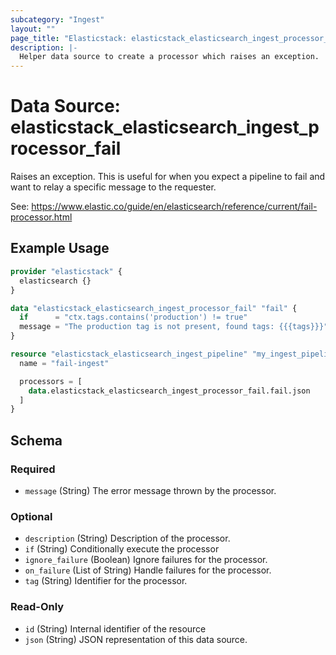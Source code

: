 ```yaml
---
subcategory: "Ingest"
layout: ""
page_title: "Elasticstack: elasticstack_elasticsearch_ingest_processor_fail Data Source"
description: |-
  Helper data source to create a processor which raises an exception.
---
```


# Data Source: elasticstack_elasticsearch_ingest_processor_fail

Raises an exception. This is useful for when you expect a pipeline to fail and want to relay a specific message to the requester.

See: https://www.elastic.co/guide/en/elasticsearch/reference/current/fail-processor.html


## Example Usage

```terraform
provider "elasticstack" {
  elasticsearch {}
}

data "elasticstack_elasticsearch_ingest_processor_fail" "fail" {
  if      = "ctx.tags.contains('production') != true"
  message = "The production tag is not present, found tags: {{{tags}}}"
}

resource "elasticstack_elasticsearch_ingest_pipeline" "my_ingest_pipeline" {
  name = "fail-ingest"

  processors = [
    data.elasticstack_elasticsearch_ingest_processor_fail.fail.json
  ]
}
```

<!-- schema generated by tfplugindocs -->
## Schema

### Required

- `message` (String) The error message thrown by the processor.

### Optional

- `description` (String) Description of the processor.
- `if` (String) Conditionally execute the processor
- `ignore_failure` (Boolean) Ignore failures for the processor.
- `on_failure` (List of String) Handle failures for the processor.
- `tag` (String) Identifier for the processor.

### Read-Only

- `id` (String) Internal identifier of the resource
- `json` (String) JSON representation of this data source.
